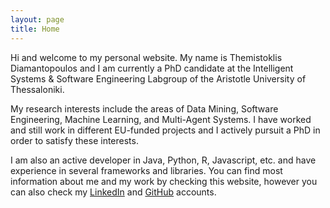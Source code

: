 ```yaml
---
layout: page
title: Home
---
```


Hi and welcome to my personal website. My name is Themistoklis Diamantopoulos and
I am currently a PhD candidate at the Intelligent Systems &amp; Software Engineering
Labgroup of the Aristotle University of Thessaloniki.

My research interests include the areas of Data Mining, Software Engineering,
Machine Learning, and Multi-Agent Systems. I have worked and still work in
different EU-funded projects and I actively pursuit a PhD in order to satisfy
these interests.

I am also an active developer in Java, Python, R, Javascript, etc. and have
experience in several frameworks and libraries. You can find most information
about me and my work by checking this website, however you can also check my 
<a href="">LinkedIn</a> and <a href="">GitHub</a> accounts.

